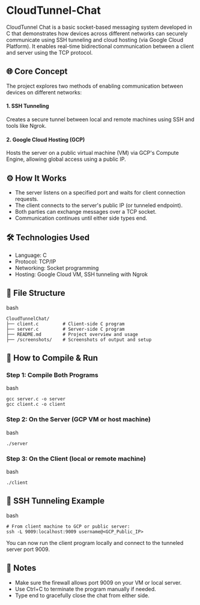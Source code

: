 # CloudTunnel-Chat
CloudTunnel Chat is a basic socket-based messaging system developed in C that demonstrates how devices across different networks can securely communicate using SSH tunneling and cloud hosting (via Google Cloud Platform). It enables real-time bidirectional communication between a client and server using the TCP protocol.

## 🌐 Core Concept
The project explores two methods of enabling communication between devices on different networks:

#### 1. SSH Tunneling
Creates a secure tunnel between local and remote machines using SSH and tools like Ngrok.

#### 2. Google Cloud Hosting (GCP)
Hosts the server on a public virtual machine (VM) via GCP's Compute Engine, allowing global access using a public IP.

## ⚙️ How It Works
- The server listens on a specified port and waits for client connection requests.
- The client connects to the server's public IP (or tunneled endpoint).
- Both parties can exchange messages over a TCP socket.
- Communication continues until either side types end.
  
## 🛠️ Technologies Used
- Language: C
- Protocol: TCP/IP
- Networking: Socket programming
- Hosting: Google Cloud VM, SSH tunneling with Ngrok

## 📁 File Structure
bash
```
CloudTunnelChat/
├── client.c         # Client-side C program
├── server.c         # Server-side C program
├── README.md        # Project overview and usage
├── /screenshots/    # Screenshots of output and setup
```
## 🚀 How to Compile & Run
### Step 1: Compile Both Programs
bash
```
gcc server.c -o server
gcc client.c -o client
```
### Step 2: On the Server (GCP VM or host machine)
bash
```
./server
```
### Step 3: On the Client (local or remote machine)
bash
```
./client
```
## 🔐 SSH Tunneling Example
bash
```
# From client machine to GCP or public server:
ssh -L 9009:localhost:9009 username@<GCP_Public_IP>
```
You can now run the client program locally and connect to the tunneled server port 9009.

## 📌 Notes
- Make sure the firewall allows port 9009 on your VM or local server.
- Use Ctrl+C to terminate the program manually if needed.
- Type end to gracefully close the chat from either side.

